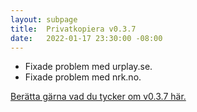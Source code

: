 ```yaml
---
layout: subpage
title:  Privatkopiera v0.3.7
date:   2022-01-17 23:30:00 -08:00
---
```


- Fixade problem med urplay.se.
- Fixade problem med nrk.no.

[Berätta gärna vad du tycker om v0.3.7 här.](https://github.com/stefansundin/privatkopiera/discussions/113)

